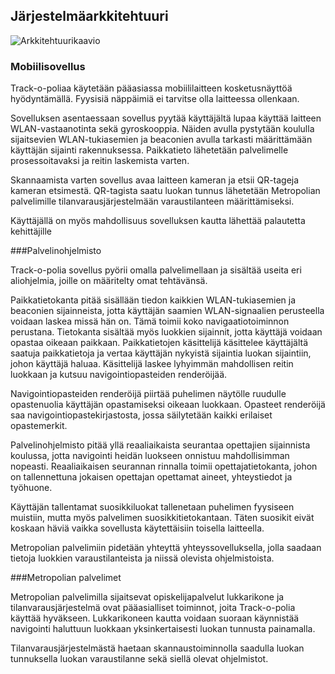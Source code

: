 ##  Järjestelmäarkkitehtuuri

![Arkkitehtuurikaavio](http://users.metropolia.fi/~jonioks/arkkitehtuuri.jpg)

### Mobiilisovellus

Track-o-poliaa käytetään pääasiassa mobiililaitteen kosketusnäyttöä hyödyntämällä. Fyysisiä näppäimiä ei tarvitse olla laitteessa ollenkaan.

Sovelluksen asentaessaan sovellus pyytää käyttäjältä lupaa käyttää laitteen WLAN-vastaanotinta sekä gyroskooppia. Näiden avulla pystytään koululla sijaitsevien WLAN-tukiasemien ja beaconien avulla tarkasti määrittämään käyttäjän sijainti rakennuksessa. Paikkatieto lähetetään palvelimelle prosessoitavaksi ja reitin laskemista varten.

Skannaamista varten sovellus avaa laitteen kameran ja etsii QR-tageja kameran etsimestä. QR-tagista saatu luokan tunnus lähetetään Metropolian palvelimille tilanvarausjärjestelmään varaustilanteen määrittämiseksi.

Käyttäjällä on myös mahdollisuus sovelluksen kautta lähettää palautetta kehittäjille

###Palvelinohjelmisto

Track-o-polia sovellus pyörii omalla palvelimellaan ja sisältää useita eri aliohjelmia, joille on määritelty omat tehtävänsä.

Paikkatietokanta pitää sisällään tiedon kaikkien WLAN-tukiasemien ja beaconien sijainneista, jotta käyttäjän saamien WLAN-signaalien perusteella voidaan laskea missä hän on. Tämä toimii koko navigaatiotoiminnon perustana. Tietokanta sisältää myös luokkien sijainnit, jotta käyttäjä voidaan opastaa oikeaan paikkaan. Paikkatietojen käsittelijä käsittelee käyttäjältä saatuja paikkatietoja ja vertaa käyttäjän nykyistä sijaintia luokan sijaintiin, johon käyttäjä haluaa. Käsittelijä laskee lyhyimmän mahdollisen reitin luokkaan ja kutsuu navigointiopasteiden renderöijää.

Navigointiopasteiden renderöijä piirtää puhelimen näytölle ruudulle opastenuolia käyttäjän opastamiseksi oikeaan luokkaan. Opasteet renderöijä saa navigointiopastekirjastosta, jossa säilytetään kaikki erilaiset opastemerkit.

Palvelinohjelmisto pitää yllä reaaliaikaista seurantaa opettajien sijainnista koulussa, jotta navigointi heidän luokseen onnistuu mahdollisimman nopeasti. Reaaliaikaisen seurannan rinnalla toimii opettajatietokanta, johon on tallennettuna jokaisen opettajan opettamat aineet, yhteystiedot ja työhuone.

Käyttäjän tallentamat suosikkiluokat tallenetaan puhelimen fyysiseen muistiin, mutta myös palvelimen suosikkitietokantaan. Täten suosikit eivät koskaan häviä vaikka sovellusta käytettäisiin toisella laitteella.

Metropolian palvelimiin pidetään yhteyttä yhteyssovelluksella, jolla saadaan tietoja luokkien varaustilanteista ja niissä olevista ohjelmistoista.

###Metropolian palvelimet

Metropolian palvelimilla sijaitsevat opiskelijapalvelut lukkarikone ja tilanvarausjärjestelmä ovat pääasialliset toiminnot, joita Track-o-polia käyttää hyväkseen. Lukkarikoneen kautta voidaan suoraan käynnistää navigointi haluttuun luokkaan yksinkertaisesti luokan tunnusta painamalla.

Tilanvarausjärjestelmästä haetaan skannaustoiminnolla saadulla luokan tunnuksella luokan varaustilanne sekä siellä olevat ohjelmistot.
